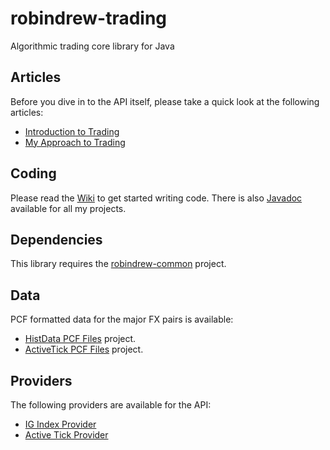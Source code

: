 # robindrew-trading
Algorithmic trading core library for Java

## Articles
Before you dive in to the API itself, please take a quick look at the following articles:
* [Introduction to Trading](https://github.com/robindrew/robindrew-trading/wiki/Introduction-to-Trading)
* [My Approach to Trading](https://github.com/robindrew/robindrew-trading/wiki/My-Approach-to-Trading)

## Coding
Please read the [Wiki](https://github.com/robindrew/robindrew-trading/wiki) to get started writing code.
There is also [Javadoc](https://htmlpreview.github.io/?https://raw.githubusercontent.com/robindrew/robindrew-javadoc/master/index.html?overview-summary.html) available for all my projects.

## Dependencies
This library requires the [robindrew-common](https://github.com/robindrew/robindrew-common) project.

## Data
PCF formatted data for the major FX pairs is available:
* [HistData PCF Files](https://github.com/robindrew/robindrew-trading-histdata-data) project.
* [ActiveTick PCF Files](https://github.com/robindrew/robindrew-trading-activetick-data) project.

## Providers
The following providers are available for the API:
* [IG Index Provider](https://github.com/robindrew/robindrew-trading-igindex)
* [Active Tick Provider](https://github.com/robindrew/robindrew-trading-activetick)

